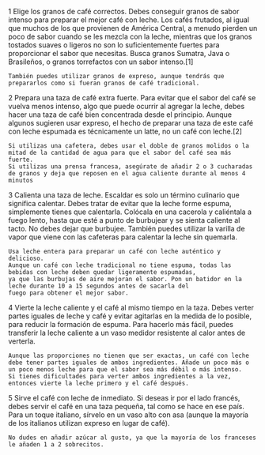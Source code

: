 1 
Elige los granos de café correctos. Debes conseguir granos de sabor intenso para preparar el mejor café con leche. Los cafés frutados, al igual que muchos de los que provienen de América Central, a menudo pierden un poco de sabor cuando se les mezcla con la leche, mientras que los granos tostados suaves o ligeros no son lo suficientemente fuertes para proporcionar el sabor que necesitas. Busca granos Sumatra, Java o Brasileños, o granos torrefactos con un sabor intenso.[1]

    También puedes utilizar granos de expreso, aunque tendrás que prepararlos como si fueran granos de café tradicional.

2
Prepara una taza de café extra fuerte. Para evitar que el sabor del café se vuelva menos intenso, algo que puede ocurrir al agregar la leche, debes hacer una taza de café bien concentrada desde el principio. Aunque algunos sugieren usar expreso, el hecho de preparar una taza de este café con leche espumada es técnicamente un latte, no un café con leche.[2]

    Si utilizas una cafetera, debes usar el doble de granos molidos o la mitad de la cantidad de agua para que el sabor del café sea más fuerte.
    Si utilizas una prensa francesa, asegúrate de añadir 2 o 3 cucharadas de granos y deja que reposen en el agua caliente durante al menos 4 minutos

3
    Calienta una taza de leche. Escaldar es solo un término culinario que significa calentar. Debes tratar de evitar que la leche forme espuma, simplemente tienes que calentarla. Colócala en una cacerola y caliéntala a fuego lento, hasta que esté a punto de burbujear y se sienta caliente al tacto. No debes dejar que burbujee. También puedes utilizar la varilla de vapor que viene con las cafeteras para calentar la leche sin quemarla.

    Usa leche entera para preparar un café con leche auténtico y delicioso.
    Aunque un café con leche tradicional no tiene espuma, todas las bebidas con leche deben quedar ligeramente espumadas, 
    ya que las burbujas de aire mejoran el sabor. Pon un batidor en la leche durante 10 a 15 segundos antes de sacarla del 
    fuego para obtener el mejor sabor.
    
4
    Vierte la leche caliente y el café al mismo tiempo en la taza. Debes verter partes iguales de leche y café y evitar agitarlas en la medida de lo posible, para reducir la formación de espuma. Para hacerlo más fácil, puedes transferir la leche caliente a un vaso medidor resistente al calor antes de verterla.

    Aunque las proporciones no tienen que ser exactas, un café con leche debe tener partes iguales de ambos ingredientes. Añade un poco más o un poco menos leche para que el sabor sea más débil o más intenso.
    Si tienes dificultades para verter ambos ingredientes a la vez, entonces vierte la leche primero y el café después.
    
5
   Sirve el café con leche de inmediato. Si deseas ir por el lado francés, debes servir el café en una taza pequeña, tal como se hace en ese país. Para un toque italiano, sírvelo en un vaso alto con asa (aunque la mayoría de los italianos utilizan expreso en lugar de café).

    No dudes en añadir azúcar al gusto, ya que la mayoría de los franceses le añaden 1 a 2 sobrecitos.
